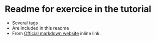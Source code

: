 # Readme for exercice in the tutorial

*   Several tags
*   Are included in this readme
*   From [Official markdown website](https://daringfireball.net/projects/markdown "Markdown") inline link.